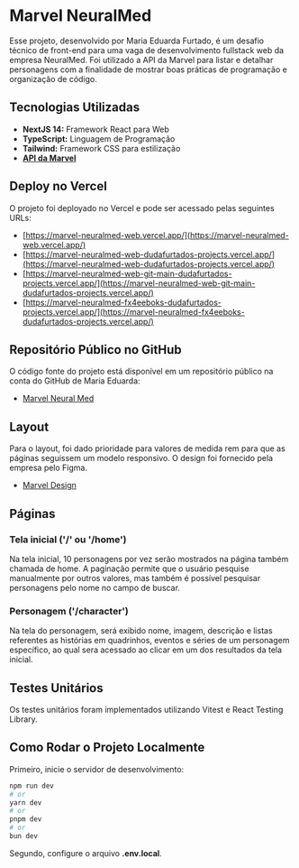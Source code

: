 # Marvel NeuralMed

Esse projeto, desenvolvido por Maria Eduarda Furtado, é um desafio técnico de front-end para uma vaga de desenvolvimento fullstack web da empresa NeuralMed. Foi utilizado a API da Marvel para listar e detalhar personagens com a finalidade de mostrar boas práticas de programação e organização de código.

## Tecnologias Utilizadas

- **NextJS 14:** Framework React para Web
- **TypeScript:** Linguagem de Programação
- **Tailwind:** Framework CSS para estilização
- [**API da Marvel**](https://developer.marvel.com/docs)

## Deploy no Vercel

O projeto foi deployado no Vercel e pode ser acessado pelas seguintes URLs:

- [https://marvel-neuralmed-web.vercel.app/](https://marvel-neuralmed-web.vercel.app/)
- [https://marvel-neuralmed-web-dudafurtados-projects.vercel.app/](https://marvel-neuralmed-web-dudafurtados-projects.vercel.app/)
- [https://marvel-neuralmed-web-git-main-dudafurtados-projects.vercel.app/](https://marvel-neuralmed-web-git-main-dudafurtados-projects.vercel.app/)
- [https://marvel-neuralmed-fx4eeboks-dudafurtados-projects.vercel.app/](https://marvel-neuralmed-fx4eeboks-dudafurtados-projects.vercel.app/)

## Repositório Público no GitHub

O código fonte do projeto está disponível em um repositório público na conta do GitHub de Maria Eduarda:

- [Marvel Neural Med](https://github.com/dudafurtado/marvel-neuralmed-web)

## Layout

Para o layout, foi dado prioridade para valores de medida rem para que as páginas seguissem um modelo responsivo. O design foi fornecido pela empresa pelo Figma.

- [Marvel Design](<https://www.figma.com/design/KGaZDqW32GrKRI8b1YZzOL/Marvel-(New)?node-id=1-3&m=dev&t=TjrJNq3uaC1lgHjM-1>)

## Páginas

### Tela inicial ('/' ou '/home')

Na tela inicial, 10 personagens por vez serão mostrados na página também chamada de home. A paginação permite que o usuário pesquise manualmente por outros valores, mas também é possível pesquisar personagens pelo nome no campo de buscar.

### Personagem ('/character')

Na tela do personagem, será exibido nome, imagem, descrição e listas referentes as histórias em quadrinhos, eventos e séries de um personagem específico, ao qual sera acessado ao clicar em um dos resultados da tela inicial.

## Testes Unitários

Os testes unitários foram implementados utilizando Vitest e React Testing Library.

## Como Rodar o Projeto Localmente

Primeiro, inicie o servidor de desenvolvimento:

```bash
npm run dev
# or
yarn dev
# or
pnpm dev
# or
bun dev
```

Segundo, configure o arquivo **.env.local**.
